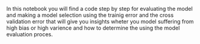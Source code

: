 In this notebook you will find a code step by step for evaluating the model and making a model selection using the trainig error and the cross validation error that will give you insights wheter you model suffering from high bias or high varience and how to determine the using the model evaluation proces.
